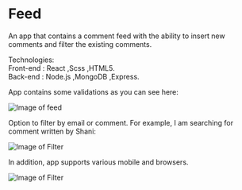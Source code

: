 # Feed
An app that contains a comment feed with the ability to insert new comments and filter the existing comments.

Technologies:\
Front-end : React ,Scss  ,HTML5.\
Back-end : Node.js ,MongoDB ,Express.

App contains some validations as you can see here:

![Image of feed](https://res.cloudinary.com/dtwqtpteb/image/upload/v1583350560/bush4ev7ymvhiglqbpof.png)

Option to filter by email or comment. For example, I am searching for comment written by Shani:

![Image of Filter](https://res.cloudinary.com/dtwqtpteb/image/upload/v1583350755/nypxlqukrhksqwwlid1u.png)


In addition, app supports various mobile and browsers.


![Image of Filter](https://ibb.co/RzDxmK5)
